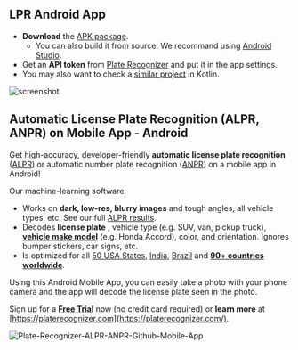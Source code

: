 ## LPR Android App

- **Download** the [APK package](https://github.com/parkpow/alpr-anpr-android/releases).
  - You can also build it from source. We recommand using [Android Studio](https://developer.android.com/studio).
- Get an **API token** from [Plate Recognizer](https://platerecognizer.com/) and put it in the app settings.
- You may also want to check a [similar project](https://github.com/kjbaker-uk/platerecognizer-android-example) in Kotlin.

![screenshot](assets/screenshot.jpg)

## Automatic License Plate Recognition (ALPR, ANPR) on Mobile App - Android
Get high-accuracy, developer-friendly **automatic license plate recognition** ([ALPR](https://platerecognizer.com/?utm_source=github&amp;utm_medium=website)) or automatic number plate recognition ([ANPR](https://platerecognizer.com/?utm_source=github&amp;utm_medium=website)) on a mobile app in Android!

Our machine-learning software:

- Works on **dark, low-res, blurry images** and tough angles, all vehicle types, etc.  See our full [ALPR results](https://platerecognizer.com/alpr-results/?utm_source=github&amp;utm_medium=website).
- Decodes **license plate** , vehicle type (e.g. SUV, van, pickup truck), [**vehicle make model**](https://platerecognizer.com/vehicle-make-model-recognition-with-color/?utm_source=github&amp;utm_medium=website) (e.g. Honda Accord), color, and orientation. Ignores bumper stickers, car signs, etc.
- Is optimized for all [50 USA States](https://platerecognizer.com/alpr-for-usa/?utm_source=github&amp;utm_medium=website), [India](https://platerecognizer.com/anpr-for-india?utm_source=github&amp;utm_medium=website), [Brazil](https://platerecognizer.com/anpr-for-brazil/?utm_source=github&amp;utm_medium=website) and [**90+ countries worldwide**](https://platerecognizer.com/countries/?utm_source=github&amp;utm_medium=website).

Using this Android Mobile App, you can easily take a photo with your phone camera and the app will decode the license plate seen in the photo.

Sign up for a [**Free Trial**](https://app.platerecognizer.com/accounts/signup/?utm_source=github&amp;utm_medium=website) now (no credit card required) or **learn more** at [https://platerecognizer.com](https://platerecognizer.com/).

![Plate-Recognizer-ALPR-ANPR-Github-Mobile-App](https://user-images.githubusercontent.com/61606720/103375155-4b0eba80-4a8e-11eb-8d39-4cfc3f66d7f3.jpg)
